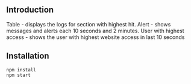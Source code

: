 ## Introduction
Table - displays the logs for section with highest hit.
Alert - shows messages and alerts each 10 seconds and 2 minutes.
User with highest access - shows the user with highest website access in last 10 seconds

## Installation
```
npm install
npm start
```